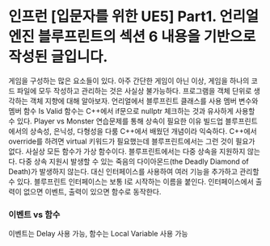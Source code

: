 # 인프런 [입문자를 위한 UE5] Part1. 언리얼 엔진 블루프린트의 섹션 6 내용을 기반으로 작성된 글입니다.

게임을 구성하는 많은 요소들이 있다. 아주 간단한 게임이 아닌 이상, 게임을 하나의 코드 파일에 모두 작성하고 관리하는 것은 사실상 불가능하다. 프로그램을 객체 단위로 생각하는 객체 지향에 대해 알아보자. 언리얼에서 블루프린트 클래스를 사용
멤버 변수와 멤버 함수
Is Valid 함수는 C++에서 if문으로 nullptr 체크하는 것과 유사하게 사용할 수 있다.
Player vs Monster 연습문제를 통해 상속이 필요한 이유 빌드업
블루프린트에서의 상속성, 은닉성, 다형성을 다룸
C++에서 배웠던 개념이라 익숙하다. C++에서 override를 하려면 virtual 키워드가 필요했는데 블루프린트에서는 그런 것이 필요가 없다. 사실상 모든 함수가 가상 함수이다.
블루프린트에서는 다중 상속을 지원하지 않는다. 다중 상속 지원시 발생할 수 있는 죽음의 다이아몬드(the Deadly Diamond of Death)가 발생하지 않는다. 대신 인터페이스를 사용하여 여러 기능을 추가하고 관리할 수 있다. 블루프린트 인터페이스는 보통 I로 시작하는 이름을 붙인다. 인터페이스에서 출력이 없으면 이벤트, 출력이 있으면 함수로 동작한다.

### 이벤트 vs 함수
이벤트는 Delay 사용 가능, 함수는 Local Variable 사용 가능